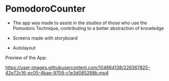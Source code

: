 # PomodoroCounter

- The app was made to assist in the studies of those who use the Pomodoro Technique, contributing to a better abstraction of knowledge

- Screens made with storyboard

- Autolayout

Preview of the App:

https://user-images.githubusercontent.com/104664138/226367825-42e72c16-ec05-4bae-9709-c1e3d085288b.mp4

